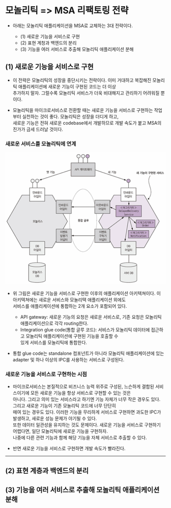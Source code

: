 # 모놀리틱 => MSA 리팩토링 전략

- 아래는 모놀리틱 애플리케이션을 MSA로 교체하는 3대 전략이다.

  - (1) 새로운 기능을 서비스로 구현
  - (2) 표현 계청과 백엔드의 분리
  - (3) 기능을 여러 서비스로 추출해 모놀리틱 애플리케이션 분해

## (1) 새로운 기능을 서비스로 구현

- 이 전략은 모놀리틱의 성장을 중단시키는 전략이다. 이미 거대하고 복잡해진 모놀리틱 애플리케이션에 새로운 기능이 구현된 코드는 더 이상  
  추가하지 말자. 그럴수록 모놀리틱 서비스가 더욱 비대해지고 관리하기 어려워질 뿐이다.

- 모놀리틱을 마이크로서비스로 전환할 때는 새로운 기능을 서비스로 구현하는 작업부터 실천하는 것이 좋다. 모놀리틱은 성장을 더디게 하고,  
  새로운 기능은 전혀 새로운 codebase에서 개발하므로 개발 속도가 붙고 MSA의 진가가 금세 드러날 것이다.

### 새로운 서비스를 모놀리틱에 연계

![picture 120](/images/MSAP_RF_2.png)

- 위 그림은 새로운 기능을 서비스로 구현한 이후의 애플리케이션 아키텍쳐이다. 이 아키텍쳐에는 새로운 서비스와 모놀리택 애플리케이션 외에도  
  서비스를 애플리케이션에 통합하는 2개 요소가 포함되어 있다.

  - API gateway: 새로운 기능의 요청은 새로운 서비스로, 기존 요청은 모놀리틱 애플리케이션으로 각각 routing한다.
  - Integration glue code(통합 글루 코드): 서비스가 모놀리틱 데이터에 접근하고 모놀리틱 애플리케이션에 구현된 기능을 호출할 수  
    있게 서비스를 모놀리틱에 통합한다.

- 통합 glue code는 standalone 컴포넌트가 아니라 모놀리틱 애플리케이션에 있는 adapter 및 하나 이상의 IPC를 사용하는 서비스로 구성된다.

### 새로운 기능을 서비스로 구현하는 시점

- 마이크로서비스는 본질적으로 비즈니스 능력 위주로 구성된, 느슨하게 결합된 서비스이기에 모든 새로운 기능을 항상 서비스로 구현할 수 있는 것은  
  아니다. 그리고 의미 있는 서비스라고 하기엔 기능 자체가 너무 작은 경우도 있다. 그리고 새로운 기능이 기존 모놀리틱 코드에 너무 단단히  
  매여 있는 경우도 있다. 이러한 기능을 무리하게 서비스로 구현하면 과도한 IPC가 발생하고, 새로운 성능 문제가 야기될 수 있다.  
  또한 데이터 일관성을 유지하는 것도 문제이다. 새로운 기능을 서비스로 구현하기 어렵다면, 일단 모놀리틱에 새로운 기능을 구현하자.  
  나중에 다른 관련 기능과 함께 해당 기능을 자체 서비스로 추출할 수 있다.

- 반면 새로운 기능을 서비스로 구현하면 개발 속도가 빨라진다.

---

## (2) 표현 계층과 백엔드의 분리

## (3) 기능을 여러 서비스로 추출해 모놀리틱 애플리케이션 분해
